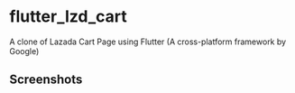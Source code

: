 # flutter_lzd_cart

A clone of Lazada Cart Page using Flutter (A cross-platform framework by Google)


## Screenshots

